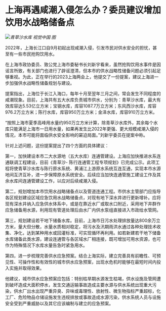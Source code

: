 # 上海再遇咸潮入侵怎么办？委员建议增加饮用水战略储备点

![](https://inews.gtimg.com/newsapp_bt/0/15603651047/1000)_青草沙水库 视觉中国 图_

2022年，上海长江口自9月初起出现咸潮入侵，引发市民对供水安全的担忧，甚至有一些市民抢购饮用水。

在上海市政协委员、致公党上海市委秘书长刘新宇看来，虽然抢购饮用水事件是因谣言所致，有关部门也进行了辟谣澄清，但本市的供水战略性储备问题必须引起足够重视。为此，正在举行的2023上海两会上，他提交了一份提案，建议上海进一步加强供水战略性储备规划与建设。

提案指出，上海位于长江入海口，每年十月至翌年三月之间，常会发生不同程度的咸潮现象。目前，上海共有五大水库负责城市供水，分别为：青草沙水库，最大有效库容达5.53亿立方米；宝钢水库，库容1087.7万立方米；东风西沙水库，库容976.2万立方米；陈行水库，库容950万立方米；金泽水库，库容910万立方米。

“按照上海市夏季高峰用水量约950万立方米计算，除青草沙水库外，其余每个水库只能满足上海市一日用水量，如果再发生比2022年更强、更大规模咸潮入侵的情况，本市可能将面临供水安全影响的窘迫局面。”刘新宇委员在提案中称。

针对上述问题，这份提案提出了四个方面的具体建议：

第一，加快建设本市二大水源地（五大水库）连通管建设。上海应加快推进水系连通联调工程建设，目前《青草沙-
陈行连通管工程专项规划》已完成公示。此项工程将使青草沙水库与陈行原水系统、黄浦江上游原水系统互连互通，实现本市水源地间互济互补，进一步保障原水系统安全。后续应当加快连通管施工建设工作及其余水库间连通管建设工作，以应对后续咸潮入侵。

第二，规划增加本市饮用水战略储备点以及管道连通工程。市供水主管部门应指导各区规划建设区域应急饮用水战略储备点，对现有地下深水井进行更新增补。应将现有深水井纳入应急供水体系中，或是在靠近水厂或取水口附近，采用地下井群作应急储备用水源，利用现有管道处理后由水厂内供水泵组直接进入市政给水管网。

第三，规划建设若干地下储备水库。目前，上海市日污水处理排放量达800余万立方米，量大但分散，水量水质相对稳定，将污水及汛期雨洪水通过各种处理技术收集、净化，达到某种用水或回灌标准，可实现循环再利用。如若新建若干地下储备水库储备此类水源，建设连通管与各区域水厂相连接，既可增加可用水资源，也可作为特殊情况下水库水量告急时紧急用水。

第四，进一步梳理完善供水应急预案。结合上海实际，建立完善具有前瞻性、可预见性、可操作性和有效性的城市供水应急预案，出现水危机时能够在最短时间内投入实施并取得效果。

他建议，城市供水应急预案应包括：特别枯旱期水源发生枯竭，供水设施及管网遭到破坏造成大面积停水，发生交通运输事故造成主要水源与供水系统出现重大污染，供水厂出水出现严重异臭、异味或毒理性、放射性、微生物指标严重超标，化工厂、危险物品仓储设施发生违规排放或事故造成水源污染，供水系统人员与设施安全受到严重威胁以及其它应该编制与建立的应急预案。

